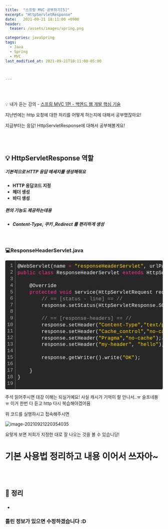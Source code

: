 ```yaml
---
title:  "스프링 MVC 공부하기[5]"
excerpt: "HttpServletResponse"
date:   2021-09-21 18:11:00 +0900
header:
  teaser: /assets/images/spring.png

categories: javaSpring
tags:
  - Java
  - Spring
  - MVC
last_modified_at: 2021-09-21T18:11:00-05:00



---
```


<br/>

<br/>

💡 내가 듣는 강의 - [스프링 MVC 1편 - 백엔드 웹 개발 핵심 기술](https://www.inflearn.com/course/%EC%8A%A4%ED%94%84%EB%A7%81-mvc-1)

지난번에는 http 요청에 대한 처리를 어떻게 하는지에 대해서 공부했잖아요!

지금부터는 응답! HttpServletResponse에 대해서 공부해볼게요!

<br/>

<br/>

## 💡 HttpServletResponse 역할

##### 기본적으로 HTTP 응답 메세지를 생성해줘요

- **HTTP 응답코드 지정**
- **헤더 생성**
- **바디 생성**

##### 편의 기능도 제공하는데용

- ##### Content-Type, 쿠키 ,Redirect 를 편리하게 생성

#### <br/>

### 💻ResponseHeaderServlet.java

<div class="colorscripter-code" style="color:#f0f0f0;font-family:Consolas, 'Liberation Mono', Menlo, Courier, monospace !important; position:relative !important;overflow:auto"><table class="colorscripter-code-table" style="margin:0;padding:0;border:none;background-color:#272727;border-radius:4px;" cellspacing="0" cellpadding="0"><tr><td style="padding:6px;border-right:2px solid #4f4f4f"><div style="margin:0;padding:0;word-break:normal;text-align:right;color:#aaa;font-family:Consolas, 'Liberation Mono', Menlo, Courier, monospace !important;line-height:130%"><div style="line-height:130%">1</div><div style="line-height:130%">2</div><div style="line-height:130%">3</div><div style="line-height:130%">4</div><div style="line-height:130%">5</div><div style="line-height:130%">6</div><div style="line-height:130%">7</div><div style="line-height:130%">8</div><div style="line-height:130%">9</div><div style="line-height:130%">10</div><div style="line-height:130%">11</div><div style="line-height:130%">12</div><div style="line-height:130%">13</div><div style="line-height:130%">14</div><div style="line-height:130%">15</div><div style="line-height:130%">16</div><div style="line-height:130%">17</div><div style="line-height:130%">18</div><div style="line-height:130%">19</div></div></td><td style="padding:6px 0;text-align:left"><div style="margin:0;padding:0;color:#f0f0f0;font-family:Consolas, 'Liberation Mono', Menlo, Courier, monospace !important;line-height:130%"><div style="padding:0 6px; white-space:pre; line-height:130%">@WebServlet(name&nbsp;<span style="color:#0086b3"></span><span style="color:#ff3399">=</span>&nbsp;<span style="color:#ffd500">"responseHeaderServlet"</span>,&nbsp;urlPatterns&nbsp;<span style="color:#0086b3"></span><span style="color:#ff3399">=</span>&nbsp;<span style="color:#ffd500">"/response-header"</span>)</div><div style="padding:0 6px; white-space:pre; line-height:130%"><span style="color:#ff3399">public</span>&nbsp;<span style="color:#ff3399">class</span>&nbsp;ResponseHeaderServlet&nbsp;<span style="color:#ff3399">extends</span>&nbsp;HttpServlet&nbsp;{</div><div style="padding:0 6px; white-space:pre; line-height:130%">&nbsp;</div><div style="padding:0 6px; white-space:pre; line-height:130%">&nbsp;&nbsp;&nbsp;&nbsp;@Override</div><div style="padding:0 6px; white-space:pre; line-height:130%">&nbsp;&nbsp;&nbsp;&nbsp;<span style="color:#ff3399">protected</span>&nbsp;<span style="color:#ff3399">void</span>&nbsp;service(HttpServletRequest&nbsp;request,&nbsp;HttpServletResponse&nbsp;response)&nbsp;<span style="color:#ff3399">throws</span>&nbsp;ServletException,&nbsp;IOException&nbsp;{</div><div style="padding:0 6px; white-space:pre; line-height:130%">&nbsp;&nbsp;&nbsp;&nbsp;&nbsp;&nbsp;&nbsp;&nbsp;<span style="color:#999999">//&nbsp;==&nbsp;[status&nbsp;-&nbsp;line]&nbsp;==&nbsp;//</span></div><div style="padding:0 6px; white-space:pre; line-height:130%">&nbsp;&nbsp;&nbsp;&nbsp;&nbsp;&nbsp;&nbsp;&nbsp;response.setStatus(HttpServletResponse.SC_OK);<span style="color:#999999">//응답&nbsp;코드,&nbsp;200이라&nbsp;직접&nbsp;적을&nbsp;수&nbsp;있지만&nbsp;SC_OK사용하는게&nbsp;더&nbsp;좋다</span></div><div style="padding:0 6px; white-space:pre; line-height:130%">&nbsp;</div><div style="padding:0 6px; white-space:pre; line-height:130%">&nbsp;&nbsp;&nbsp;&nbsp;&nbsp;&nbsp;&nbsp;&nbsp;<span style="color:#999999">//&nbsp;==&nbsp;[response-headers]&nbsp;==&nbsp;//</span></div><div style="padding:0 6px; white-space:pre; line-height:130%">&nbsp;&nbsp;&nbsp;&nbsp;&nbsp;&nbsp;&nbsp;&nbsp;response.setHeader(<span style="color:#ffd500">"Content-Type"</span>,<span style="color:#ffd500">"text/plain;charset=utf-8"</span>);</div><div style="padding:0 6px; white-space:pre; line-height:130%">&nbsp;&nbsp;&nbsp;&nbsp;&nbsp;&nbsp;&nbsp;&nbsp;response.setHeader(<span style="color:#ffd500">"Cache_control"</span>,<span style="color:#ffd500">"no-cache,&nbsp;no-store,&nbsp;must-revalidate"</span>);<span style="color:#999999">//캐시&nbsp;무효화</span></div><div style="padding:0 6px; white-space:pre; line-height:130%">&nbsp;&nbsp;&nbsp;&nbsp;&nbsp;&nbsp;&nbsp;&nbsp;response.setHeader(<span style="color:#ffd500">"Pragma"</span>,<span style="color:#ffd500">"no-cache"</span>);<span style="color:#999999">//캐시&nbsp;무효화</span></div><div style="padding:0 6px; white-space:pre; line-height:130%">&nbsp;&nbsp;&nbsp;&nbsp;&nbsp;&nbsp;&nbsp;&nbsp;response.setHeader(<span style="color:#ffd500">"my-header"</span>,&nbsp;<span style="color:#ffd500">"hello"</span>);<span style="color:#999999">//내가&nbsp;원하는&nbsp;임의의&nbsp;헤더&nbsp;만들기</span></div><div style="padding:0 6px; white-space:pre; line-height:130%">&nbsp;</div><div style="padding:0 6px; white-space:pre; line-height:130%">&nbsp;&nbsp;&nbsp;&nbsp;&nbsp;&nbsp;&nbsp;&nbsp;response.getWriter().write(<span style="color:#ffd500">"OK"</span>);</div><div style="padding:0 6px; white-space:pre; line-height:130%">&nbsp;</div><div style="padding:0 6px; white-space:pre; line-height:130%">&nbsp;&nbsp;&nbsp;&nbsp;}</div><div style="padding:0 6px; white-space:pre; line-height:130%">}</div><div style="padding:0 6px; white-space:pre; line-height:130%">&nbsp;</div></div><div style="text-align:right;margin-top:-13px;margin-right:5px;font-size:9px;font-style:italic"><a href="http://colorscripter.com/info#e" target="_blank" style="color:#4f4f4ftext-decoration:none">Colored by Color Scripter</a></div></td><td style="vertical-align:bottom;padding:0 2px 4px 0"><a href="http://colorscripter.com/info#e" target="_blank" style="text-decoration:none;color:white"><span style="font-size:9px;word-break:normal;background-color:#4f4f4f;color:white;border-radius:10px;padding:1px">cs</span></a></td></tr></table></div>

주석 읽어주시면 대강 이해는 되실거예요! 사실 캐시가 기억이 잘 안나서..ㅠ 슬프네용 ㅠ 이거 한번 다 듣고 http 다시 복습해야겠어욤

위 코드를 실행하시고 접속해주시면

![image-20210921220354035](https://raw.githubusercontent.com/ShinDongHun1/image_repo/main/img/image-20210921220354035.png)

요렇게 보면 저희가 지정한 대로 잘 나오는 것을 볼 수 있습니당!



# 기본 사용법 정리하고 내용 이어서 쓰자아~

<br/>

<br/>

## 🧾 정리

- ###  





### 틀린 정보가 있으면 수정하겠습니다 :D